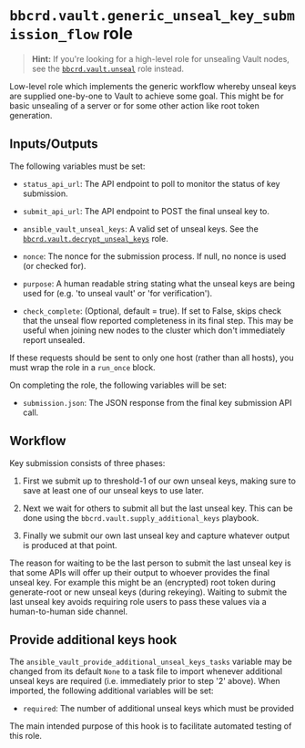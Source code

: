 `bbcrd.vault.generic_unseal_key_submission_flow` role
=====================================================

> **Hint:** If you're looking for a high-level role for unsealing Vault nodes,
> see the [`bbcrd.vault.unseal`](../unesal) role instead.

Low-level role which implements the generic workflow whereby unseal keys are
supplied one-by-one to Vault to achieve some goal. This might be for basic
unsealing of a server or for some other action like root token generation.


Inputs/Outputs
--------------

The following variables must be set:

* `status_api_url`: The API endpoint to poll to monitor the status of key
  submission.

* `submit_api_url`: The API endpoint to POST the final unseal key to.

* `ansible_vault_unseal_keys`: A valid set of unseal keys. See the
  [`bbcrd.vault.decrypt_unseal_keys`](../decrypt_unseal_keys) role.

* `nonce`: The nonce for the submission process. If null, no nonce is used
  (or checked for).

* `purpose`: A human readable string stating what the unseal keys are being
  used for (e.g. 'to unseal vault' or 'for verification').

* `check_complete`: (Optional, default = true). If set to False, skips check
  that the unseal flow reported completeness in its final step. This may be
  useful when joining new nodes to the cluster which don't immediately report
  unsealed.

If these requests should be sent to only one host (rather than all hosts),
you must wrap the role in a `run_once` block.

On completing the role, the following variables will be set:

* `submission.json`: The JSON response from the final key submission API call.


Workflow
--------

Key submission consists of three phases:

1. First we submit up to threshold-1 of our own unseal keys, making sure to
   save at least one of our unseal keys to use later.

2. Next we wait for others to submit all but the last unseal key.
   This can be done using the `bbcrd.vault.supply_additional_keys`
   playbook.

3. Finally we submit our own last unseal key and capture whatever output is
   produced at that point.

The reason for waiting to be the last person to submit the last unseal key is
that some APIs will offer up their output to whoever provides the final unseal
key. For example this might be an (encrypted) root token during generate-root
or new unseal keys (during rekeying). Waiting to submit the last unseal key
avoids requiring role users to pass these values via a human-to-human side
channel.


Provide additional keys hook
----------------------------

The `ansible_vault_provide_additional_unseal_keys_tasks` variable may be
changed from its default `None` to a task file to import whenever additional
unseal keys are required (i.e. immediately prior to step '2' above). When
imported, the following additional variables will be set:

* `required`: The number of additional unseal keys which must be provided

The main intended purpose of this hook is to facilitate automated testing of
this role.
